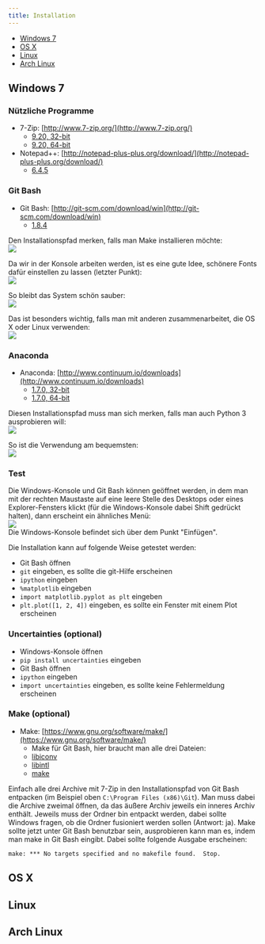 ```yaml
---
title: Installation
---
```


- [Windows 7](#windows)
- [OS X](#osx)
- [Linux](#linux)
- [Arch Linux](#arch)

<a id="windows"></a>

## Windows 7

### Nützliche Programme
- 7-Zip: [http://www.7-zip.org/](http://www.7-zip.org/)
    - [9.20, 32-bit](http://downloads.sourceforge.net/sevenzip/7z920.exe)
    - [9.20, 64-bit](http://downloads.sourceforge.net/sevenzip/7z920-x64.msi)
- Notepad++: [http://notepad-plus-plus.org/download/](http://notepad-plus-plus.org/download/)
    - [6.4.5](http://download.tuxfamily.org/notepadplus/6.4.5/npp.6.4.5.Installer.exe)

### Git Bash
- Git Bash: [http://git-scm.com/download/win](http://git-scm.com/download/win)
    - [1.8.4](https://msysgit.googlecode.com/files/Git-1.8.4-preview20130916.exe)

Den Installationspfad merken, falls man Make installieren möchte:  
![](img/git1.png)

Da wir in der Konsole arbeiten werden, ist es eine gute Idee, schönere Fonts dafür einstellen zu lassen (letzter Punkt):  
![](img/git2.png)

So bleibt das System schön sauber:  
![](img/git3.png)

Das ist besonders wichtig, falls man mit anderen zusammenarbeitet, die OS X oder Linux verwenden:  
![](img/git4.png)

### Anaconda
- Anaconda: [http://www.continuum.io/downloads](http://www.continuum.io/downloads)
    - [1.7.0, 32-bit](http://09c8d0b2229f813c1b93-c95ac804525aac4b6dba79b00b39d1d3.r79.cf1.rackcdn.com/Anaconda-1.7.0-Windows-x86.exe)
    - [1.7.0, 64-bit](http://09c8d0b2229f813c1b93-c95ac804525aac4b6dba79b00b39d1d3.r79.cf1.rackcdn.com/Anaconda-1.7.0-Windows-x86_64.exe)

Diesen Installationspfad muss man sich merken, falls man auch Python 3 ausprobieren will:  
![](img/anaconda1.png)

So ist die Verwendung am bequemsten:  
![](img/anaconda2.png)

### Test

Die Windows-Konsole und Git Bash können geöffnet werden, in dem man mit der rechten Maustaste auf eine leere Stelle des Desktops oder eines Explorer-Fensters klickt (für die Windows-Konsole dabei Shift gedrückt halten), dann erscheint ein ähnliches Menü:  
![](img/menu.png)  
Die Windows-Konsole befindet sich über dem Punkt "Einfügen".

Die Installation kann auf folgende Weise getestet werden:

- Git Bash öffnen
- `git` eingeben, es sollte die git-Hilfe erscheinen
- `ipython` eingeben
- `%matplotlib` eingeben
- `import matplotlib.pyplot as plt` eingeben
- `plt.plot([1, 2, 4])` eingeben, es sollte ein Fenster mit einem Plot erscheinen

### Uncertainties (optional)
- Windows-Konsole öffnen
- `pip install uncertainties` eingeben
- Git Bash öffnen
- `ipython` eingeben
- `import uncertainties` eingeben, es sollte keine Fehlermeldung erscheinen

### Make (optional)
- Make: [https://www.gnu.org/software/make/](https://www.gnu.org/software/make/)
    - Make für Git Bash, hier braucht man alle drei Dateien:
    - [libiconv](http://sourceforge.net/projects/mingw/files/MSYS/Base/libiconv/libiconv-1.14-1/libiconv-1.14-1-msys-1.0.17-dll-2.tar.lzma/download)
    - [libintl](http://sourceforge.net/projects/mingw/files/MSYS/Base/gettext/gettext-0.18.1.1-1/libintl-0.18.1.1-1-msys-1.0.17-dll-8.tar.lzma/download)
    - [make](http://sourceforge.net/projects/mingw/files/MSYS/Base/make/make-3.81-3/make-3.81-3-msys-1.0.13-bin.tar.lzma/download)

Einfach alle drei Archive mit 7-Zip in den Installationspfad von Git Bash entpacken (im Beispiel oben `C:\Program Files (x86)\Git`).
Man muss dabei die Archive zweimal öffnen, da das äußere Archiv jeweils ein inneres Archiv enthält.
Jeweils muss der Ordner bin entpackt werden, dabei sollte Windows fragen, ob die Ordner fusioniert werden sollen (Antwort: ja).
Make sollte jetzt unter Git Bash benutzbar sein, ausprobieren kann man es, indem man make in Git Bash eingibt.
Dabei sollte folgende Ausgabe erscheinen:

    make: *** No targets specified and no makefile found.  Stop.

<a id="osx"></a>

## OS X

<a id="linux"></a>

## Linux

<a id="arch"></a>

## Arch Linux
